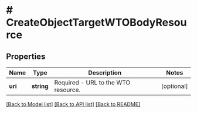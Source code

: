# # CreateObjectTargetWTOBodyResource

## Properties

Name | Type | Description | Notes
------------ | ------------- | ------------- | -------------
**uri** | **string** | Required - URL to the WTO resource. | [optional]

[[Back to Model list]](../../README.md#models) [[Back to API list]](../../README.md#endpoints) [[Back to README]](../../README.md)

